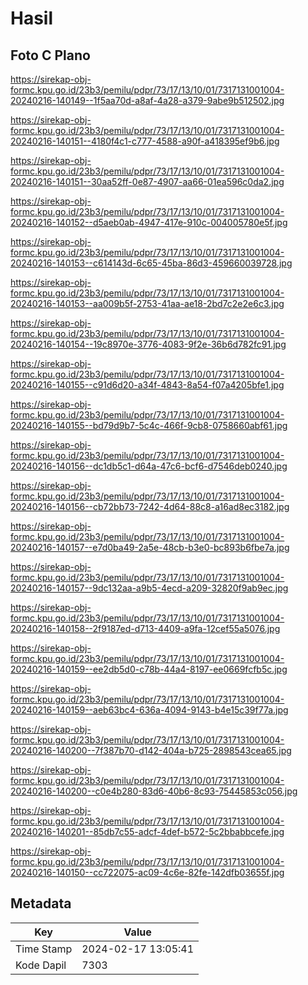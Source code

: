 # Hasil

## Foto C Plano

https://sirekap-obj-formc.kpu.go.id/23b3/pemilu/pdpr/73/17/13/10/01/7317131001004-20240216-140149--1f5aa70d-a8af-4a28-a379-9abe9b512502.jpg

https://sirekap-obj-formc.kpu.go.id/23b3/pemilu/pdpr/73/17/13/10/01/7317131001004-20240216-140151--4180f4c1-c777-4588-a90f-a418395ef9b6.jpg

https://sirekap-obj-formc.kpu.go.id/23b3/pemilu/pdpr/73/17/13/10/01/7317131001004-20240216-140151--30aa52ff-0e87-4907-aa66-01ea596c0da2.jpg

https://sirekap-obj-formc.kpu.go.id/23b3/pemilu/pdpr/73/17/13/10/01/7317131001004-20240216-140152--d5aeb0ab-4947-417e-910c-004005780e5f.jpg

https://sirekap-obj-formc.kpu.go.id/23b3/pemilu/pdpr/73/17/13/10/01/7317131001004-20240216-140153--c614143d-6c65-45ba-86d3-459660039728.jpg

https://sirekap-obj-formc.kpu.go.id/23b3/pemilu/pdpr/73/17/13/10/01/7317131001004-20240216-140153--aa009b5f-2753-41aa-ae18-2bd7c2e2e6c3.jpg

https://sirekap-obj-formc.kpu.go.id/23b3/pemilu/pdpr/73/17/13/10/01/7317131001004-20240216-140154--19c8970e-3776-4083-9f2e-36b6d782fc91.jpg

https://sirekap-obj-formc.kpu.go.id/23b3/pemilu/pdpr/73/17/13/10/01/7317131001004-20240216-140155--c91d6d20-a34f-4843-8a54-f07a4205bfe1.jpg

https://sirekap-obj-formc.kpu.go.id/23b3/pemilu/pdpr/73/17/13/10/01/7317131001004-20240216-140155--bd79d9b7-5c4c-466f-9cb8-0758660abf61.jpg

https://sirekap-obj-formc.kpu.go.id/23b3/pemilu/pdpr/73/17/13/10/01/7317131001004-20240216-140156--dc1db5c1-d64a-47c6-bcf6-d7546deb0240.jpg

https://sirekap-obj-formc.kpu.go.id/23b3/pemilu/pdpr/73/17/13/10/01/7317131001004-20240216-140156--cb72bb73-7242-4d64-88c8-a16ad8ec3182.jpg

https://sirekap-obj-formc.kpu.go.id/23b3/pemilu/pdpr/73/17/13/10/01/7317131001004-20240216-140157--e7d0ba49-2a5e-48cb-b3e0-bc893b6fbe7a.jpg

https://sirekap-obj-formc.kpu.go.id/23b3/pemilu/pdpr/73/17/13/10/01/7317131001004-20240216-140157--9dc132aa-a9b5-4ecd-a209-32820f9ab9ec.jpg

https://sirekap-obj-formc.kpu.go.id/23b3/pemilu/pdpr/73/17/13/10/01/7317131001004-20240216-140158--2f9187ed-d713-4409-a9fa-12cef55a5076.jpg

https://sirekap-obj-formc.kpu.go.id/23b3/pemilu/pdpr/73/17/13/10/01/7317131001004-20240216-140159--ee2db5d0-c78b-44a4-8197-ee0669fcfb5c.jpg

https://sirekap-obj-formc.kpu.go.id/23b3/pemilu/pdpr/73/17/13/10/01/7317131001004-20240216-140159--aeb63bc4-636a-4094-9143-b4e15c39f77a.jpg

https://sirekap-obj-formc.kpu.go.id/23b3/pemilu/pdpr/73/17/13/10/01/7317131001004-20240216-140200--7f387b70-d142-404a-b725-2898543cea65.jpg

https://sirekap-obj-formc.kpu.go.id/23b3/pemilu/pdpr/73/17/13/10/01/7317131001004-20240216-140200--c0e4b280-83d6-40b6-8c93-75445853c056.jpg

https://sirekap-obj-formc.kpu.go.id/23b3/pemilu/pdpr/73/17/13/10/01/7317131001004-20240216-140201--85db7c55-adcf-4def-b572-5c2bbabbcefe.jpg

https://sirekap-obj-formc.kpu.go.id/23b3/pemilu/pdpr/73/17/13/10/01/7317131001004-20240216-140150--cc722075-ac09-4c6e-82fe-142dfb03655f.jpg


## Metadata

| Key        | Value               |
| ---------- | ------------------- |
| Time Stamp | 2024-02-17 13:05:41 |
| Kode Dapil | 7303                |



